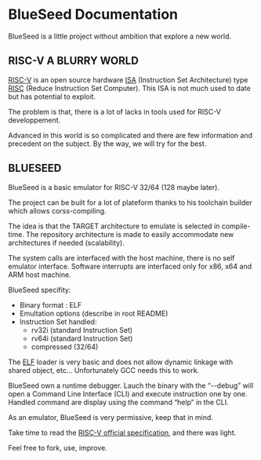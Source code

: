 # BlueSeed Documentation

BlueSeed is a little project without ambition that explore a new world.

## RISC-V A BLURRY WORLD

[RISC-V](https://riscv.org) is an open source hardware [ISA](https://en.wikipedia.org/wiki/Instruction_set_architecture) (Instruction Set Architecture) type [RISC](https://en.wikipedia.org/wiki/Reduced_instruction_set_computer) (Reduce Instruction Set Computer).
This ISA is not much used to date but has potential to exploit.

The problem is that, there is a lot of lacks in tools used for RISC-V developpement.

Advanced in this world is so complicated and there are few information and precedent on the subject.
By the way, we will try for the best.

## BLUESEED

BlueSeed is a basic emulator for RISC-V 32/64 (128 maybe later).

The project can be built for a lot of plateform thanks to his toolchain builder which allows corss-compiling.

The idea is that the TARGET architecture to emulate is selected in compile-time.
The repository architecture is made to easily accommodate new architectures if needed (scalability).

The system calls are interfaced with the host machine, there is no self emulator interface. 
Software interrupts are interfaced only for x86, x64 and ARM host machine.

BlueSeed specifity:
  - Binary format : ELF
  - Emultation options (describe in root README)
  - Instruction Set handled:
    - rv32i (standard Instruction Set)
    - rv64i (standard Instruction Set)
    - compressed (32/64)

The [ELF](https://refspecs.linuxbase.org/elf/elf.pdf) loader is very basic and does not allow dynamic linkage with shared object, etc...
Unfortunately GCC needs this to work.

BlueSeed own a runtime debugger. 
Lauch the binary with the “--debug” will open a Command Line Interface (CLI) and execute instruction one by one.
Handled command are display using the command “help” in the CLI.

As an emulator, BlueSeed is very permissive, keep that in mind.

Take time to read the [RISC-V official specification](https://content.riscv.org/wp-content/uploads/2019/06/riscv-spec.pdf), and there was light.

Feel free to fork, use, improve.
